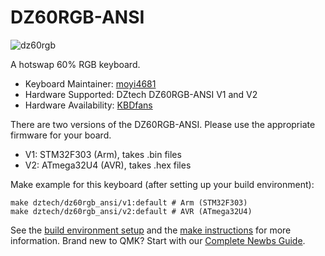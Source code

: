 # DZ60RGB-ANSI

![dz60rgb](https://cdn.shopify.com/s/files/1/0043/9140/3591/products/TIM_20190130170231_grande.jpg?v=1548839053)

A hotswap 60% RGB keyboard.

* Keyboard Maintainer: [moyi4681](https://github.com/moyi4681)
* Hardware Supported: DZtech DZ60RGB-ANSI V1 and V2
* Hardware Availability: [KBDfans](https://kbdfans.com/)

There are two versions of the DZ60RGB-ANSI. Please use the appropriate firmware for your board.

* V1: STM32F303 (Arm), takes .bin files
* V2: ATmega32U4 (AVR), takes .hex files

Make example for this keyboard (after setting up your build environment):

    make dztech/dz60rgb_ansi/v1:default # Arm (STM32F303)
    make dztech/dz60rgb_ansi/v2:default # AVR (ATmega32U4)

See the [build environment setup](https://docs.qmk.fm/#/getting_started_build_tools) and the [make instructions](https://docs.qmk.fm/#/getting_started_make_guide) for more information. Brand new to QMK? Start with our [Complete Newbs Guide](https://docs.qmk.fm/#/newbs).
